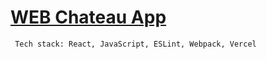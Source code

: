 # [WEB Chateau App](https://create-react-app-beta-sooty-34.vercel.app/)
```
 Tech stack: React, JavaScript, ESLint, Webpack, Vercel
```
